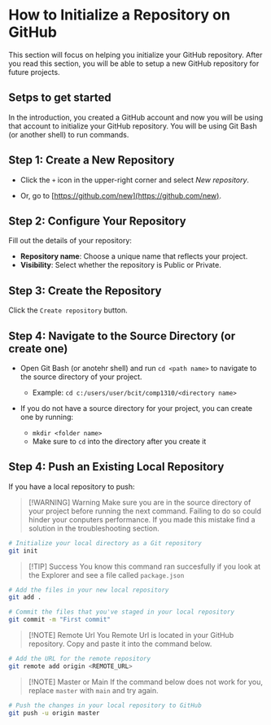 # How to Initialize a Repository on GitHub

This section will focus on helping you initialize your GitHub repository. After you read this section, you will be able to setup a new GitHub repository for future projects.

## Setps to get started

In the introduction, you created a GitHub account and now you will be using that account to initialize your GitHub repository. You will be using Git Bash (or another shell) to run commands.

## Step 1: Create a New Repository

- Click the `+` icon in the upper-right corner and select _New repository_.

- Or, go to [https://github.com/new](https://github.com/new).

## Step 2: Configure Your Repository

Fill out the details of your repository:

- **Repository name**: Choose a unique name that reflects your project.
- **Visibility**: Select whether the repository is Public or Private.

## Step 3: Create the Repository

Click the `Create repository` button.

## Step 4: Navigate to the Source Directory (or create one)

- Open Git Bash (or anotehr shell) and run `cd <path name>` to navigate to the source directory of your project.

  - Example: `cd c:/users/user/bcit/comp1310/<directory name>`

- If you do not have a source directory for your project, you can create one by running:

  - `mkdir <folder name>`
  - Make sure to `cd` into the directory after you create it

## Step 4: Push an Existing Local Repository

If you have a local repository to push:

> [!WARNING] Warning
> Make sure you are in the source directory of your project before running the next command. Failing to do so could hinder your conputers performance. If you made this mistake find a solution in the troubleshooting section.

```sh
# Initialize your local directory as a Git repository
git init
```

> [!TIP] Success
> You know this command ran succesfully if you look at the Explorer and see a file called `package.json`

```sh
# Add the files in your new local repository
git add .

# Commit the files that you've staged in your local repository
git commit -m "First commit"
```

> [!NOTE] Remote Url
> You Remote Url is located in your GitHub repository. Copy and paste it into the command below. 

```sh
# Add the URL for the remote repository
git remote add origin <REMOTE_URL>
```

> [!NOTE] Master or Main
> If the command below does not work for you, replace `master` with `main` and try again.

```sh
# Push the changes in your local repository to GitHub
git push -u origin master
```
